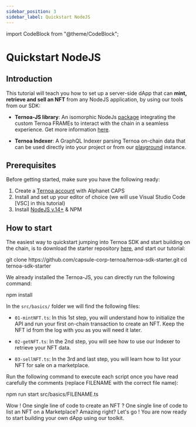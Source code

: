 ```yaml
---
sidebar_position: 3
sidebar_label: Quickstart NodeJS
---
```


import CodeBlock from "@theme/CodeBlock";

# Quickstart NodeJS

## Introduction

This tutorial will teach you how to set up a server-side dApp that can **mint, retrieve and sell an NFT** from any NodeJS application, by using our tools from our SDK:

- **Ternoa-JS library**: An isomorphic NodeJs [package](https://www.npmjs.com/package/ternoa-js) integrating the custom Ternoa FRAMEs to interact with the chain in a seamless experience. Get more information [here](https://github.com/capsule-corp-ternoa/ternoa-js).

- **Ternoa Indexer**: A GraphQL Indexer parsing Ternoa on-chain data that can be used directly into your project or from our [playground](https://indexer-mainnet.ternoa.dev/) instance.

## Prerequisites

Before getting started, make sure you have the following ready:

1. Create a [Ternoa account](/for-developers/get-started/create-account) with Alphanet CAPS
2. Install and set up your editor of choice (we will use Visual Studio Code [VSC] in this tutorial)
3. Install [NodeJS v.14+](https://nodejs.org/en/download/) & NPM

## How to start

The easiest way to quickstart jumping into Ternoa SDK and start building on the chain, is to download the starter repository [here](https://github.com/capsule-corp-ternoa/ternoa-sdk-starter), and start our tutorial:

<CodeBlock language="shell" showLineNumbers>
  git clone https://github.com/capsule-corp-ternoa/ternoa-sdk-starter.git
  cd ternoa-sdk-starter
</CodeBlock>

We already installed the Ternoa-JS, you can directly run the following command:

<CodeBlock language="shell" showLineNumbers>
  npm install
</CodeBlock>

In the `src/basics/` folder we will find the following files:

- `01-mintNFT.ts`: In this 1st step, you will understand how to initialize the API and run your first on-chain transaction to create an NFT. Keep the NFT id from the log with you as you will need it later.

- `02-getNFT.ts`: In the 2nd step, you will see how to use our Indexer to retrieve your NFT data.

- `03-sellNFT.ts`: In the 3rd and last step, you will learn how to list your NFT for sale on a marketplace.

Run the following command to execute each script once you have read carefully the comments (replace FILENAME with the correct file name):

<CodeBlock language="shell" showLineNumbers>
  npm run start src/basics/FILENAME.ts
</CodeBlock>

Wow ! One single line of code to create an NFT ? One single line of code to list an NFT on a Marketplace? Amazing right?
Let's go ! You are now ready to start building your own dApp using our toolkit.
